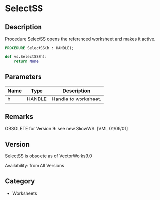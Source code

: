 # SelectSS

## Description
Procedure SelectSS opens the referenced worksheet and makes it active.

```pascal
PROCEDURE SelectSS(h : HANDLE);
```

```python
def vs.SelectSS(h):
    return None
```

## Parameters
|Name|Type|Description|
|---|---|---|
|h|HANDLE|Handle to worksheet.|

## Remarks
OBSOLETE for Version 9: see new ShowWS. [VML 01/09/01]

## Version
SelectSS is obsolete as of VectorWorks9.0<P>


Availability: from All Versions

## Category
* Worksheets

